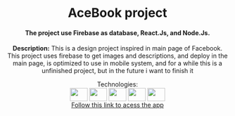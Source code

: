 <div align="center">
  <h1>AceBook project</h1>

  <h4>The project use Firebase as database, React.Js, and Node.Js.</h4>
  <p><b>Description:</b> This is a design project inspired in main page of Facebook.<br/>
  This project uses firebase to get images and descriptions, and deploy in the main page, is optimized to use in mobile system, and for a while this is a unfinished   project, but in the future i want to finish it</p>
  <div style:"display: inline_block">Technologies:<br/>
    <img align="center" height="30" width="40" src="https://simpleicons.org/icons/react.svg"> 
    <img align="center" height="30" width="40" src="https://simpleicons.org/icons/firebase.svg">
    <img align="center" height="30" width="40" src="https://simpleicons.org/icons/css3.svg">
    <img align="center" height="30" width="40" src="https://simpleicons.org/icons/html5.svg">
    <img align="center" height="30" width="40" src="https://simpleicons.org/icons/nodedotjs.svg">
  </div>
 </div>
<div align="center">
  <a href="https://semidea-fff63.web.app">Follow this link to acess the app</a>
 </div>
 
